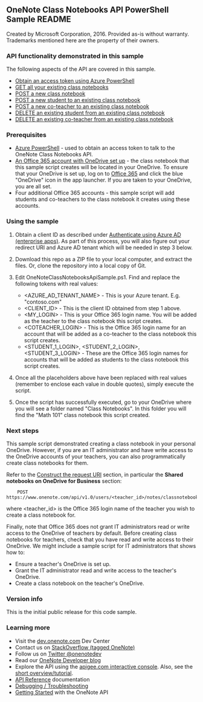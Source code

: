 ## OneNote Class Notebooks API PowerShell Sample README

Created by Microsoft Corporation, 2016. Provided as-is without warranty. Trademarks mentioned here are the property of their owners.

### API functionality demonstrated in this sample

The following aspects of the API are covered in this sample. 

* [Obtain an access token using Azure PowerShell](https://azure.microsoft.com/en-us/documentation/articles/powershell-install-configure)
* [GET all your existing class notebooks](https://msdn.microsoft.com/office/office365/howto/onenote-classnotebook#get)
* [POST a new class notebook](https://msdn.microsoft.com/office/office365/howto/onenote-classnotebook#create)
* [POST a new student to an existing class notebook](https://msdn.microsoft.com/office/office365/howto/onenote-classnotebook#add)
* [POST a new co-teacher to an existing class notebook](https://msdn.microsoft.com/office/office365/howto/onenote-classnotebook#add)
* [DELETE an existing student from an existing class notebook](https://msdn.microsoft.com/office/office365/howto/onenote-classnotebook#delete)
* [DELETE an existing co-teacher from an existing class notebook](https://msdn.microsoft.com/office/office365/howto/onenote-classnotebook#delete)

### Prerequisites

* [Azure PowerShell](https://azure.microsoft.com/en-us/documentation/articles/powershell-install-configure) - used to obtain an access token to talk to the OneNote Class Notebooks API.
* [An Office 365 account with OneDrive set up](https://portal.office.com) - the class notebook that this sample script creates will be located in your OneDrive. To ensure that your OneDrive is set up, log on to [Office 365](https://portal.office.com) and click the blue "OneDrive" icon in the app launcher. If you are taken to your OneDrive, you are all set.
* Four additional Office 365 accounts - this sample script will add students and co-teachers to the class notebook it creates using these accounts. 

### Using the sample

1. Obtain a client ID as described under [Authenticate using Azure AD (enterprise apps)](https://msdnstage.redmond.corp.microsoft.com/office/office365/howto/onenote-auth#aad-auth). As part of this process, you will also figure out your redirect URI and Azure AD tenant which will be needed in step 3 below.

2. Download this repo as a ZIP file to your local computer, and extract the files. Or, clone the repository into a local copy of Git.

3. Edit OneNoteClassNotebooksApiSample.ps1. Find and replace the following tokens with real values:
   * &lt;AZURE_AD_TENANT_NAME&gt; - This is your Azure tenant. E.g. "contoso.com"
   * &lt;CLIENT_ID&gt; - This is the client ID obtained from step 1 above.
   * &lt;MY_LOGIN&gt; - This is your Office 365 login name. You will be added as the teacher to the class notebook this script creates.
   * &lt;COTEACHER_LOGIN&gt; - This is the Office 365 login name for an account that will be added as a co-teacher to the class notebook this script creates.
   * &lt;STUDENT_1_LOGIN&gt;, &lt;STUDENT_2_LOGIN&gt;, &lt;STUDENT_3_LOGIN&gt; - These are the Office 365 login names for accounts that will be added as students to the class notebook this script creates.

4. Once all the placeholders above have been replaced with real values (remember to enclose each value in double quotes), simply execute the script.

5. Once the script has successfully executed, go to your OneDrive where you will see a folder named "Class Notebooks". In this folder you will find the "Math 101" class notebook this script created.

### Next steps

This sample script demonstrated creating a class notebook in your personal OneDrive. However, if you are an IT administrator and have write access to the OneDrive accounts of your teachers, you can also programmatically create class notebooks for them. 

Refer to the [Construct the request URI](https://msdn.microsoft.com/office/office365/howto/onenote-classnotebook) section, in particular the **Shared notebooks on OneDrive for Business** section:
```
	POST https://www.onenote.com/api/v1.0/users/<teacher_id>/notes/classnotebooks
```
where &lt;teacher_id&gt; is the Office 365 login name of the teacher you wish to create a class notebook for.

Finally, note that Office 365 does not grant IT administrators read or write access to the OneDrive of teachers by default. Before creating class notebooks for teachers, check that you have read and write access to their OneDrive. We might include a sample script for IT administrators that shows how to:

  * Ensure a teacher's OneDrive is set up.
  * Grant the IT administrator read and write access to the teacher's OneDrive.
  * Create a class notebook on the teacher's OneDrive.

### Version info

This is the initial public release for this code sample.

### Learning more

* Visit the [dev.onenote.com](http://dev.onenote.com) Dev Center
* Contact us on [StackOverflow (tagged OneNote)](http://go.microsoft.com/fwlink/?LinkID=390182)
* Follow us on [Twitter @onenotedev](http://www.twitter.com/onenotedev)
* Read our [OneNote Developer blog](http://go.microsoft.com/fwlink/?LinkID=390183)
* Explore the API using the [apigee.com interactive console](http://go.microsoft.com/fwlink/?LinkID=392871).
Also, see the [short overview/tutorial](http://go.microsoft.com/fwlink/?LinkID=390179). 
* [API Reference](http://msdn.microsoft.com/en-us/library/office/dn575437.aspx) documentation
* [Debugging / Troubleshooting](http://msdn.microsoft.com/EN-US/library/office/dn575430.aspx)
* [Getting Started](http://go.microsoft.com/fwlink/?LinkID=331026) with the OneNote API
